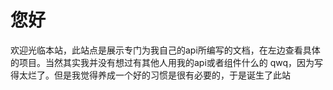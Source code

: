 # 您好
欢迎光临本站，此站点是展示专门为我自己的api所编写的文档，在左边查看具体的项目。当然其实我并没有想过有其他人用我的api或者组件什么的 qwq，因为写得太烂了。但是我觉得养成一个好的习惯是很有必要的，于是诞生了此站

